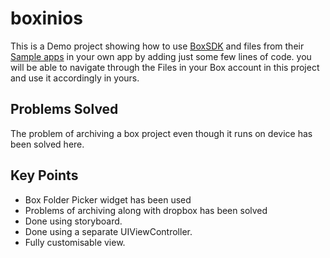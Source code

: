 boxinios
========

This is a Demo project showing how to use [BoxSDK](https://github.com/box/box-ios-sdk-v2) and files from their [Sample apps](https://github.com/box/box-ios-sdk-sample-app) in your own app by adding just some few lines of code. you will be able to navigate through the Files in your Box account in this project and use it accordingly in yours.

Problems Solved
---------------
The problem of archiving a box project even though it runs on device has been solved here.

Key Points
----------
* Box Folder Picker widget has been used
* Problems of archiving along with dropbox has been solved
* Done using storyboard.
* Done using a separate UIViewController.
* Fully customisable view.

